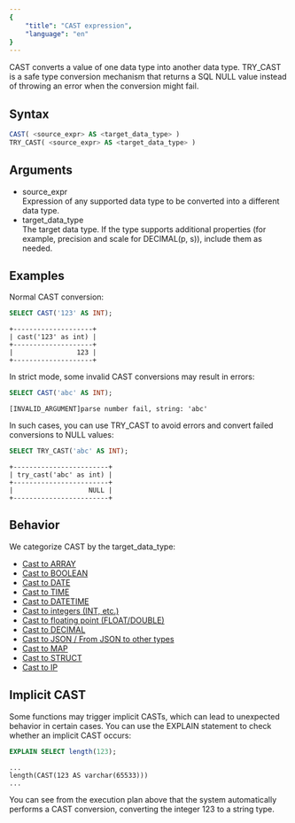 ```yaml
---
{
    "title": "CAST expression",
    "language": "en"
}
---
```

CAST converts a value of one data type into another data type.
TRY_CAST is a safe type conversion mechanism that returns a SQL NULL value instead of throwing an error when the conversion might fail.

## Syntax

```sql
CAST( <source_expr> AS <target_data_type> )
TRY_CAST( <source_expr> AS <target_data_type> )
```

## Arguments

- source_expr  
  Expression of any supported data type to be converted into a different data type.
- target_data_type  
  The target data type. If the type supports additional properties (for example, precision and scale for DECIMAL(p, s)), include them as needed.

## Examples

Normal CAST conversion:

```sql
SELECT CAST('123' AS INT);
```

```text
+--------------------+
| cast('123' as int) |
+--------------------+
|                123 |
+--------------------+
```

In strict mode, some invalid CAST conversions may result in errors:

```sql
SELECT CAST('abc' AS INT);
```

```text
[INVALID_ARGUMENT]parse number fail, string: 'abc'
```

In such cases, you can use TRY_CAST to avoid errors and convert failed conversions to NULL values:

```sql
SELECT TRY_CAST('abc' AS INT);
```

```text
+------------------------+
| try_cast('abc' as int) |
+------------------------+
|                   NULL |
+------------------------+
```

## Behavior

We categorize CAST by the target_data_type:

- [Cast to ARRAY](./array-conversion.md)
- [Cast to BOOLEAN](./boolean-conversion.md)
- [Cast to DATE](./date-conversion.md)
- [Cast to TIME](./time-conversion.md)
- [Cast to DATETIME](./datetime-conversion.md)
- [Cast to integers (INT, etc.)](./int-conversion.md)
- [Cast to floating point (FLOAT/DOUBLE)](./float-double-conversion.md)
- [Cast to DECIMAL](./decimal-conversion.md)
- [Cast to JSON / From JSON to other types](./json-conversion.md)
- [Cast to MAP](./map-conversion.md)
- [Cast to STRUCT](./struct-conversion.md)
- [Cast to IP](./ip-conversion.md)

## Implicit CAST

Some functions may trigger implicit CASTs, which can lead to unexpected behavior in certain cases.
You can use the EXPLAIN statement to check whether an implicit CAST occurs:

```sql
EXPLAIN SELECT length(123);
```

```text
...
length(CAST(123 AS varchar(65533)))
...
```

You can see from the execution plan above that the system automatically performs a CAST conversion, converting the integer 123 to a string type.

